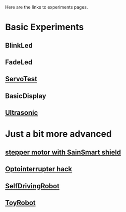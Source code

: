 Here are the links to experiments pages.
# Basic Experiments #
## BlinkLed ##
## FadeLed ##
## [ServoTest](ServoTest.md) ##
## BasicDisplay ##
## [Ultrasonic](Ultrasonic.md) ##


# Just a bit more advanced #
## [stepper motor with SainSmart shield](StepperMotorSainSmart.md) ##
## [Optointerrupter hack](OptointerrupterHack.md) ##
## [SelfDrivingRobot](SelfDrivingRobot.md) ##
## [ToyRobot](ToyRobot.md) ##